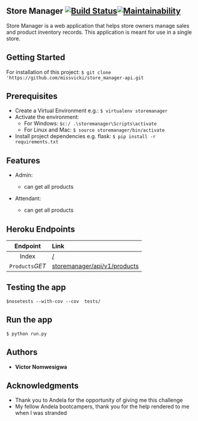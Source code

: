 ## Store Manager       [![**Build Status**](https://travis-ci.org/missvicki/store_manager-api.svg?branch=ft-admin-attendant-get-all-products-161204537)](https://travis-ci.org/missvicki/store_manager-api )[![Maintainability](https://api.codeclimate.com/v1/badges/a68f287f8f7b9bf13c07/maintainability)](https://codeclimate.com/github/missvicki/store_manager-api/maintainability) 

Store Manager is a web application that helps store owners manage sales and product inventory records. This application is meant for use in a single store.    

## Getting Started

For installation of this project:  `$ git clone 'https://github.com/missvicki/store_manager-api.git`

## Prerequisites

* Create a Virtual Environment e.g.: `$ virtualenv storemanager`
* Activate the environment: 
    * For Windows: `$c:/ .\storemanager\Scripts\activate`
    * For Linux and Mac: `$ source storemanager/bin/activate`
* Install project dependencies e.g. flask: `$ pip install -r requirements.txt`

## Features

* Admin: 
    * can get all products 

* Attendant:
    * can get all products 

## Heroku Endpoints

|Endpoint|Link|
|:---:|:---|
|Index|[/](https://store-manager-api-.herokuapp.com/)|
|`Products`*GET*|[storemanager/api/v1/products](https://store-manager-api-.herokuapp.com/storemanager/api/v1/products)|


## Testing the app

  `$nosetests --with-cov --cov  tests/`
  

## Run the app

`$ python run.py`

## Authors

* **Victor Nomwesigwa**

## Acknowledgments

* Thank you to Andela for the opportunity of giving me this challenge
* My fellow Andela bootcampers, thank you for the help rendered to me when I was stranded





